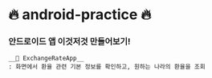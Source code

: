 # 🔥 android-practice 🔥
### 안드로이드 앱 이것저것 만들어보기!


    __💸 ExchangeRateApp__
    : 화면에서 환율 관련 기본 정보를 확인하고, 원하는 나라의 환율을 조회

